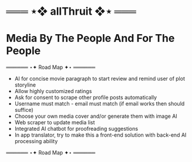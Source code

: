 
# ═══ ⋆❖ allThruit ❖⋆ ═══

# Media By The People And For The People

══════ ⋆✦ Road Map ✦⋆ ══════

- AI for concise movie paragraph to start review and remind user of plot storyline  
- Allow highly customized ratings  
- Ask for consent to scrape other profile posts automatically  
- Username must match - email must match (if email works then should suffice)  
- Choose your own media cover and/or generate them with image AI  
- Web scraper to update media list
- Integrated AI chatbot for proofreading suggestions
- In app translator, try to make this a front-end solution with back-end AI processing ability

══════ ⋆✦ Road Map ✦⋆ ══════
